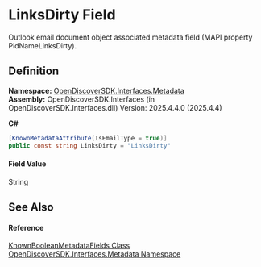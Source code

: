 # LinksDirty Field


Outlook email document object associated metadata field (MAPI property PidNameLinksDirty).



## Definition
**Namespace:** <a href="520b27cc-9ac9-4549-2981-558ed96ae428">OpenDiscoverSDK.Interfaces.Metadata</a>  
**Assembly:** OpenDiscoverSDK.Interfaces (in OpenDiscoverSDK.Interfaces.dll) Version: 2025.4.4.0 (2025.4.4)

**C#**
``` C#
[KnownMetadataAttribute(IsEmailType = true)]
public const string LinksDirty = "LinksDirty"
```



#### Field Value
String

## See Also


#### Reference
<a href="3b2b7e10-e1a6-3aee-f9dd-76bb9945e5ac">KnownBooleanMetadataFields Class</a>  
<a href="520b27cc-9ac9-4549-2981-558ed96ae428">OpenDiscoverSDK.Interfaces.Metadata Namespace</a>  
